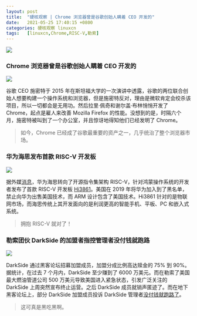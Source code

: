 ```yaml
---
layout: post
title:	"硬核观察 | Chrome 浏览器曾是谷歌创始人瞒着 CEO 开发的"
date:	2021-05-25 17:40:15 +0800 
categories:	硬核观察 linuxcn 
tags:	[linuxcn,Chrome,RISC-V,勒索]
---
```



![](/Asserts/Images//attachment/album/202105/25/173842dun4c74zn8q54ena.jpg)


### Chrome 浏览器曾是谷歌创始人瞒着 CEO 开发的


![](/Asserts/Images//attachment/album/202105/25/173901ub0fzd6kwfduooy6.jpg)


谷歌 CEO 施密特于 2015 年在斯坦福大学的一次演讲中透露，谷歌的两位联合创始人想要构建一个操作系统和浏览器，但是施密特反对，理由是微软肯定会绞杀该项目，所以一切都会是无用功。然后拉里·佩奇和谢尔盖·布林悄悄开发了 Chrome，起点是雇人来改善 Mozilla Firefox 的性能。没想到的是，时隔六个月，施密特被叫到了一个办公室，并且惊讶地得知他们已经发明了 Chrome。



> 
> 如今，Chrome 已经成了谷歌最重要的资产之一，几乎统治了整个浏览器市场。
> 
> 
> 


### 华为海思发布首款 RISC-V 开发板


![](/Asserts/Images//attachment/album/202105/25/173939p6hms6pz60fnee0a.jpg)


据外媒[消息](https://www.tomshardware.com/news/huaweis-hisilicon-develops-first-risc-v-design-to-overcome-arm-restrictions)，华为海思转向了开源指令集架构 RISC-V，针对鸿蒙操作系统的开发者发布了首款 RISC-V 开发板 [Hi3861](https://device.harmonyos.com/en/docs/start/introduce/oem_wifi_start_des-0000001050168548)。美国在 2019 年将华为加入到了黑名单，禁止向华为出售美国技术，而 ARM 设计包含了美国技术。Hi3861 针对的是物联网市场，而海思传统上其开发面向的是利润更高的智能手机、平板、PC 和嵌入式系统。



> 
> 拥抱 RISC-V 就对了！
> 
> 
> 


### 勒索团伙 DarkSide 的加盟者指控管理者没付钱就跑路


![](/Asserts/Images//attachment/album/202105/25/174000tgz2341bb3rg5wom.jpg)


DarkSide 通过黑客论坛招募加盟成员，加盟分成比例高达赎金的 75% 到 90%。据统计，在过去 7 个月内，DarkSide 至少赚到了 6000 万美元。而在勒索了美国最大燃油管道公司 500 万美元导致美国进入紧急状态，引发广泛关注的 DarkSide 上周突然宣布终止运营。之后 DarkSide 成员就销声匿迹了。而在地下黑客论坛上，部分 DarkSide 加盟成员投诉 DarkSide 管理者[没付钱就跑路了](https://arstechnica.com/gadgets/2021/05/darkside-ransomware-makers-accused-of-skipping-town-without-paying-affiliates/)。



> 
> 这可真是黑吃黑啊。
> 
> 
>
